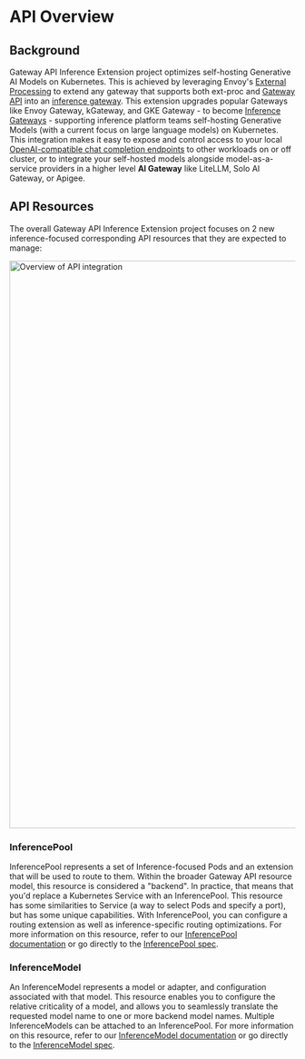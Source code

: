 # API Overview

## Background
Gateway API Inference Extension project optimizes self-hosting Generative AI Models on Kubernetes.
This is achieved by leveraging Envoy's [External Processing](https://www.envoyproxy.io/docs/envoy/latest/configuration/http/http_filters/ext_proc_filter) to extend any gateway that supports both ext-proc and [Gateway API](https://github.com/kubernetes-sigs/gateway-api) into an [inference gateway](../index.md#concepts-and-definitions).
This extension upgrades popular Gateways like Envoy Gateway, kGateway, and GKE Gateway - to become [Inference Gateways](../index.md#concepts-and-definitions) -
supporting inference platform teams self-hosting Generative Models (with a current focus on large language models) on Kubernetes.
This integration makes it easy to expose and control access to your local [OpenAI-compatible chat completion endpoints](https://platform.openai.com/docs/api-reference/chat)
to other workloads on or off cluster, or to integrate your self-hosted models alongside model-as-a-service providers in a higher level **AI Gateway** like LiteLLM, Solo AI Gateway, or Apigee.

## API Resources

The overall Gateway API Inference Extension project focuses on 2 new inference-focused corresponding API resources that they are expected to manage:

<img src="/images/inference-overview.svg" alt="Overview of API integration" class="center" width="1000" />

### InferencePool

InferencePool represents a set of Inference-focused Pods and an extension that will be used to route to them. Within the broader Gateway API resource model, this resource is considered a "backend". In practice, that means that you'd replace a Kubernetes Service with an InferencePool. This resource has some similarities to Service (a way to select Pods and specify a port), but has some unique capabilities. With InferencePool, you can configure a routing extension as well as inference-specific routing optimizations. For more information on this resource, refer to our [InferencePool documentation](/api-types/inferencepool) or go directly to the [InferencePool spec](/reference/spec/#inferencepool).

### InferenceModel

An InferenceModel represents a model or adapter, and configuration associated with that model. This resource enables you to configure the relative criticality of a model, and allows you to seamlessly translate the requested model name to one or more backend model names. Multiple InferenceModels can be attached to an InferencePool. For more information on this resource, refer to our [InferenceModel documentation](/api-types/inferencemodel) or go directly to the [InferenceModel spec](/reference/spec/#inferencemodel).
